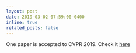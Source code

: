 ```yaml
---
layout: post
date: 2019-03-02 07:59:00-0400
inline: true
related_posts: false
---
```


One paper is accepted to CVPR 2019. Check it [here](https://arxiv.org/abs/1906.00925)
